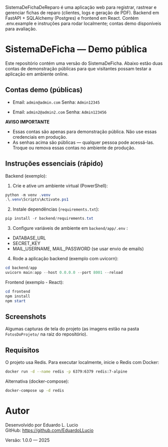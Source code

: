 SistemaDeFichaDeReparo é uma aplicação web para registrar, rastrear e gerenciar fichas de reparo (clientes, logs e geração de PDF). Backend em FastAPI + SQLAlchemy (Postgres) e frontend em React. Contém .env.example e instruções para rodar localmente; contas demo disponíveis para avaliação.

# SistemaDeFicha — Demo pública

Este repositório contém uma versão do SistemaDeFicha. Abaixo estão duas contas de demonstração públicas para que visitantes possam testar a aplicação em ambiente online.

## Contas demo (públicas)

- Email: `admin@admin.com`
  Senha: `Admin12345`

- Email: `admin2@admin2.com`
  Senha: `Admin123456`

**AVISO IMPORTANTE**

- Essas contas são apenas para demonstração pública. Não use essas credenciais em produção.
- As senhas acima são públicas — qualquer pessoa pode acessá-las. Troque ou remova essas contas no ambiente de produção.

## Instruções essenciais (rápido)

Backend (exemplo):

1. Crie e ative um ambiente virtual (PowerShell):

```powershell
python -m venv .venv
.\.venv\Scripts\Activate.ps1
```

2. Instale dependências (`requirements.txt`):

```powershell
pip install -r backend/requirements.txt
```

3. Configure variáveis de ambiente em `backend/app/.env` :
- DATABASE_URL
- SECRET_KEY
- MAIL_USERNAME, MAIL_PASSWORD (se usar envio de emails)

4. Rode a aplicação backend (exemplo com uvicorn):

```powershell
cd backend/app
uvicorn main:app --host 0.0.0.0 --port 8001 --reload
```

Frontend (exemplo - React):

```powershell
cd frontend
npm install
npm start
```


## Screenshots

 Algumas capturas de tela do projeto (as imagens estão na pasta `FotosDoProjeto/` na 
 raiz do repositório).



## Requisitos

O projeto usa Redis. Para executar localmente, inicie o Redis com Docker:

```bash
docker run -d --name redis -p 6379:6379 redis:7-alpine
```

Alternativa (docker-compose):
```bash
docker-compose up -d redis
```



# Autor

Desenvolvido por Eduardo L. Lucio  
GitHub: https://github.com/EduardoLLucio

Versão: 1.0.0 — 2025